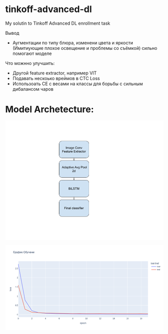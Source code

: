 # tinkoff-advanced-dl
My solutin to Tinkoff Advanced DL enrollment task<br>


Вывод
* Аугментации по типу блюра, изменени цвета и яркости (Имитиующие плохое освещение и проблемы со съёмкой) сильно помогают моделе

Что можнно улучшить:
* Другой feature extractor, например VIT
* Подавать нескоько вреймов в СТС Loss 
* Использоать CE с весами на классы для борьбы с сильным дибалансом чаров


# Model Archetecture:
![Model Archetecture](archetecture.png)

![Training](newplot.png)

